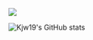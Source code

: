 <a href="https://f98coding-practice.tistory.com/" target="_blank"><img src="https://img.shields.io/badge/티스토리-black?style=flat-square&logo=Tistory&logoColor=#000000"/></a>

![Kjw19's GitHub stats](https://github-readme-stats.vercel.app/api?username=Kjw19)
